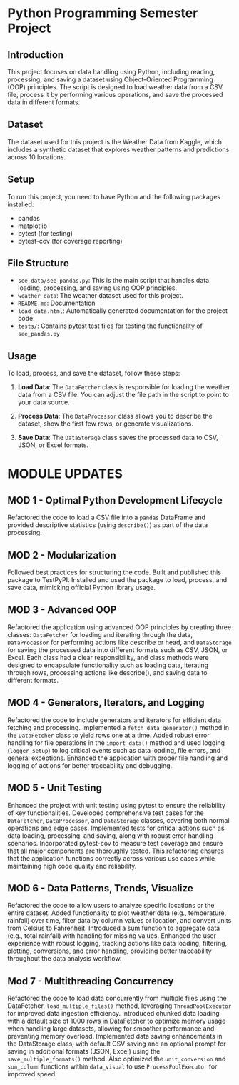 # Python Programming Semester Project 

## Introduction
This project focuses on data handling using Python, including reading, processing, and saving a dataset using Object-Oriented Programming (OOP) principles. The script is designed to load weather data from a CSV file, process it by performing various operations, and save the processed data in different formats.

## Dataset
The dataset used for this project is the Weather Data from Kaggle, which includes a synthetic dataset that explores weather patterns and predictions across 10 locations.

## Setup
To run this project, you need to have Python and the following packages installed:
- pandas
- matplotlib
- pytest (for testing)
- pytest-cov (for coverage reporting)

## File Structure
- `see_data/see_pandas.py`: This is the main script that handles data loading, processing, and saving using OOP principles.
- `weather_data`: The weather dataset used for this project.
- `README.md`: Documentation
- `load_data.html`: Automatically generated documentation for the project code.
- `tests/`: Contains pytest test files for testing the functionality of `see_pandas.py`

## Usage
To load, process, and save the dataset, follow these steps:

1. **Load Data**:
   The `DataFetcher` class is responsible for loading the weather data from a CSV file. You can adjust the file path in the script to point to your data source.

2. **Process Data**:
   The `DataProcessor` class allows you to describe the dataset, show the first few rows, or generate visualizations.

3. **Save Data**:
   The `DataStorage` class saves the processed data to CSV, JSON, or Excel formats.


# MODULE UPDATES

## MOD 1 - Optimal Python Development Lifecycle
Refactored the code to load a CSV file into a `pandas` DataFrame and provided descriptive statistics (using `describe()`) as part of the data processing. 

## MOD 2 - Modularization
Followed best practices for structuring the code. Built and published this package to TestPyPI. Installed and used the package to load, process, and save data, mimicking official Python library usage.

## MOD 3 - Advanced OOP
Refactored the application using advanced OOP principles by creating three classes: `DataFetcher` for loading and iterating through the data, `DataProcessor` for performing actions like describe or head, and `DataStorage` for saving the processed data into different formats such as CSV, JSON, or Excel. Each class had a clear responsibility, and class methods were designed to encapsulate functionality such as loading data, iterating through rows, processing actions like describe(), and saving data to different formats.

## MOD 4 - Generators, Iterators, and Logging
Refactored the code to include generators and iterators for efficient data fetching and processing. Implemented a `fetch_data_generator()` method in the `DataFetcher` class to yield rows one at a time. Added robust error handling for file operations in the `import_data()` method and used logging (`logger_setup`) to log critical events such as data loading, file errors, and general exceptions. Enhanced the application with proper file handling and logging of actions for better traceability and debugging.

## MOD 5 - Unit Testing
Enhanced the project with unit testing using pytest to ensure the reliability of key functionalities. Developed comprehensive test cases for the `DataFetcher`, `DataProcessor`, and `DataStorage` classes, covering both normal operations and edge cases. Implemented tests for critical actions such as data loading, processing, and saving, along with robust error handling scenarios. Incorporated pytest-cov to measure test coverage and ensure that all major components are thoroughly tested. This refactoring ensures that the application functions correctly across various use cases while maintaining high code quality and reliability.

## MOD 6 - Data Patterns, Trends, Visualize 
Refactored the code to allow users to analyze specific locations or the entire dataset. Added functionality to plot weather data (e.g., temperature, rainfall) over time, filter data by column values or location, and convert units from Celsius to Fahrenheit. Introduced a sum function to aggregate data (e.g., total rainfall) with handling for missing values. Enhanced the user experience with robust logging, tracking actions like data loading, filtering, plotting, conversions, and error handling, providing better traceability throughout the data analysis workflow.

## Mod 7 - Multithreading Concurrency
Refactored the code to load data concurrently from multiple files using the DataFetcher. `load_multiple_files()` method, leveraging `ThreadPoolExecutor` for improved data ingestion efficiency. Introduced chunked data loading with a default size of 1000 rows in DataFetcher to optimize memory usage when handling large datasets, allowing for smoother performance and preventing memory overload. Implemented data saving enhancements in the DataStorage class, with default CSV saving and an optional prompt for saving in additional formats (JSON, Excel) using the `save_multiple_formats()` method. Also optimized the `unit_conversion` and `sum_column` functions within `data_visual` to use `ProcessPoolExecutor` for improved speed.